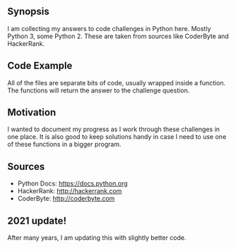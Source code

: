 ## Synopsis

I am collecting my answers to code challenges in Python here. Mostly Python 3, some Python 2. These are taken from sources like CoderByte and HackerRank.

## Code Example

All of the files are separate bits of code, usually wrapped inside a function. The functions will return the answer to the challenge question.

## Motivation

I wanted to document my progress as I work through these challenges in one place. It is also good to keep solutions handy in case I need to use one of these functions in a bigger program.

## Sources
* Python Docs: https://docs.python.org
* HackerRank: http://hackerrank.com
* CoderByte: http://coderbyte.com

## 2021 update! 
After many years, I am updating this with slightly better code.
